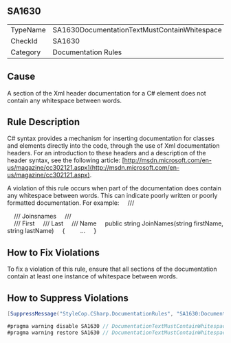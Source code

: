 ﻿## SA1630

<table>
<tr>
  <td>TypeName</td>
  <td>SA1630DocumentationTextMustContainWhitespace</td>
</tr>
<tr>
  <td>CheckId</td>
  <td>SA1630</td>
</tr>
<tr>
  <td>Category</td>
  <td>Documentation Rules</td>
</tr>
</table>

## Cause

A section of the Xml header documentation for a C# element does not contain any whitespace between words.

## Rule Description

C# syntax provides a mechanism for inserting documentation for classes and elements directly into the code, through the use of Xml documentation headers. For an introduction to these headers and a description of the header syntax, see the following article: [http://msdn.microsoft.com/en-us/magazine/cc302121.aspx](http://msdn.microsoft.com/en-us/magazine/cc302121.aspx).

A violation of this rule occurs when part of the documentation does contain any whitespace between words. This can indicate poorly written or poorly formatted documentation. For example:
    /// <summary>
    /// Joinsnames
    /// </summary>
    /// <param name="firstName">First</param>
    /// <param name="lastName">Last</param>
    /// <returns>Name</returns>
    public string JoinNames(string firstName, string lastName)
    {
        ...
    }



## How to Fix Violations

To fix a violation of this rule, ensure that all sections of the documentation contain at least one instance of whitespace between words.

## How to Suppress Violations

```csharp
[SuppressMessage("StyleCop.CSharp.DocumentationRules", "SA1630:DocumentationTextMustContainWhitespace", Justification = "Reviewed.")]
```

```csharp
#pragma warning disable SA1630 // DocumentationTextMustContainWhitespace
#pragma warning restore SA1630 // DocumentationTextMustContainWhitespace
```
